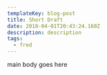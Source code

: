 ```yaml
---
templateKey: blog-post
title: Short Draft
date: 2018-04-01T20:43:24.160Z
description: description
tags:
  - fred
---
```

 main body goes here
